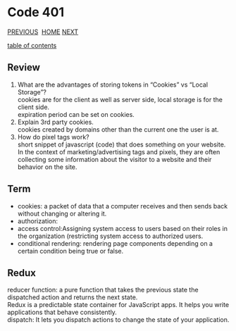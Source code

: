 # Code 401

[PREVIOUS](https://dinaalsaid.github.io/code401reading/class-34) &nbsp;[HOME](https://dinaalsaid.github.io/reading-notes/)&nbsp;[NEXT](https://dinaalsaid.github.io/code401reading/class-36)

[table of contents](https://dinaalsaid.github.io/code401reading/)

## Review

1. What are the advantages of storing tokens in “Cookies” vs “Local Storage”?  
cookies are for the client as well as server side, local storage is for the client side.  
expiration period can be set on cookies.  
2. Explain 3rd party cookies.  
cookies created by domains other than the current one the user is at.  
3. How do pixel tags work?  
short snippet of javascript (code) that does something on your website. In the context of marketing/advertising tags and pixels, they are often collecting some information about the visitor to a website and their behavior on the site.  

## Term

- cookies: a packet of data that a computer receives and then sends back without changing or altering it.  
- authorization:
- access control:Assigning system access to users based on their roles in the organization (restricting system access to authorized users.  
- conditional rendering: rendering page components depending on a certain condition being true or false.

## Redux

reducer function: a pure function that takes the previous state the dispatched action and returns the next state.  
Redux is a predictable state container for JavaScript apps. It helps you write applications that behave consistently.  
dispatch: It lets you dispatch actions to change the state of your application.  
